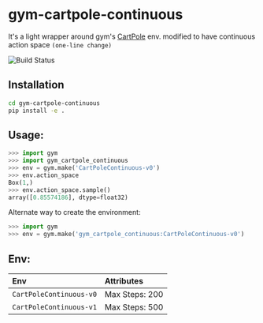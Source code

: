 # gym-cartpole-continuous
It's a light wrapper around gym's [CartPole](https://github.com/openai/gym/blob/master/gym/envs/classic_control/cartpole.py) env. modified to have continuous action space `(one-line change)`

![Build Status](https://travis-ci.com/koulanurag/gym-cartpole-continuous.svg?branch=master)

## Installation
```bash
cd gym-cartpole-continuous
pip install -e . 
```

## Usage:
```python
>>> import gym
>>> import gym_cartpole_continuous
>>> env = gym.make('CartPoleContinuous-v0')
>>> env.action_space
Box(1,)
>>> env.action_space.sample()
array([0.85574186], dtype=float32)
```

Alternate way to create the environment:
```python
>>> import gym
>>> env = gym.make('gym_cartpole_continuous:CartPoleContinuous-v0')
```

## Env:

|Env|Attributes|
|:----|:----|
|`CartPoleContinuous-v0`| Max Steps: 200|
|`CartPoleContinuous-v1`| Max Steps: 500|
